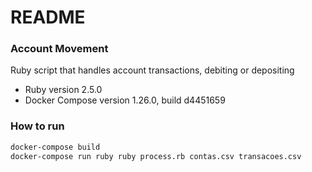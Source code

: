 # README

### Account Movement
Ruby script that handles account transactions, debiting or depositing

* Ruby version 2.5.0
* Docker Compose version 1.26.0, build d4451659

### How to run
```bash
docker-compose build
docker-compose run ruby ruby process.rb contas.csv transacoes.csv
```
